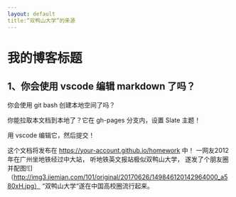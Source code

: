 ```yaml
---
layout: default
title:“双鸭山大学”的来源
---
```


# 我的博客标题

## 1、你会使用 vscode 编辑 markdown 了吗？

你会使用 git bash 创建本地空间了吗？

你能拉取本文档到本地了？它在 gh-pages 分支内，设置 Slate 主题！

用 vscode 编辑它，然后提交！

这个文档将发布在 https://your-account.github.io/homework 中！
一网友2012年在广州坐地铁经过中大站，
听地铁英文报站极似双鸭山大学，
遂发了个朋友圈并配图![]（http://img3.jiemian.com/101/original/20170626/149846120142964000_a580xH.jpg）
“双鸭山大学“遂在中国高校圈流行起来。

